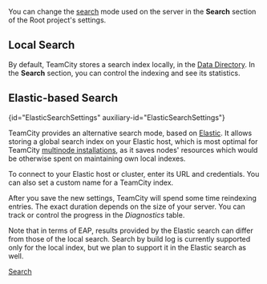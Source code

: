[//]: # (title: Search Settings)
[//]: # (auxiliary-id: Search Settings)

You can change the [search](search.md) mode used on the server in the __Search__ section of the Root project's settings.

## Local Search

By default, TeamCity stores a search index locally, in the [Data Directory](teamcity-data-directory.md). In the __Search__ section, you can control the indexing and see its statistics.

## Elastic-based Search
{id="ElasticSearchSettings" auxiliary-id="ElasticSearchSettings"}

TeamCity provides an alternative search mode, based on [Elastic](https://www.elastic.co/). It allows storing a global search index on your Elastic host, which is most optimal for TeamCity [multinode installations](multinode-setup.md), as it saves nodes' resources which would be otherwise spent on maintaining own local indexes.

To connect to your Elastic host or cluster, enter its URL and credentials. You can also set a custom name for a TeamCity index.

After you save the new settings, TeamCity will spend some time reindexing entries. The exact duration depends on the size of your server. You can track or control the progress in the _Diagnostics_ table.

Note that in terms of EAP, results provided by the Elastic search can differ from those of the local search. Search by build log is currently supported only for the local index, but we plan to support it in the Elastic search as well.

<seealso>
        <category ref="user-guide">
            <a href="search.md">Search</a>
        </category>
</seealso>
